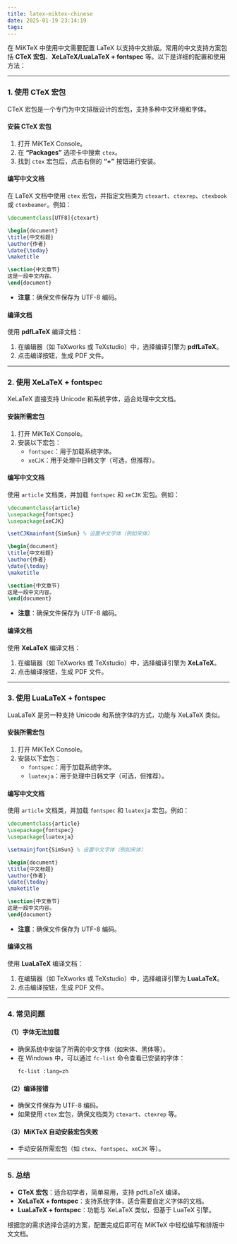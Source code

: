 ```yaml
---
title: latex-miktex-chinese
date: 2025-01-19 23:14:19
tags:
---
```

在 MiKTeX 中使用中文需要配置 LaTeX 以支持中文排版。常用的中文支持方案包括 **CTeX 宏包**、**XeLaTeX/LuaLaTeX + fontspec** 等。以下是详细的配置和使用方法：

---

### 1. **使用 CTeX 宏包**
CTeX 宏包是一个专门为中文排版设计的宏包，支持多种中文环境和字体。

#### 安装 CTeX 宏包
1. 打开 MiKTeX Console。
2. 在 **“Packages”** 选项卡中搜索 `ctex`。
3. 找到 `ctex` 宏包后，点击右侧的 **“+”** 按钮进行安装。

#### 编写中文文档
在 LaTeX 文档中使用 `ctex` 宏包，并指定文档类为 `ctexart`、`ctexrep`、`ctexbook` 或 `ctexbeamer`。例如：
```latex
\documentclass[UTF8]{ctexart}

\begin{document}
\title{中文标题}
\author{作者}
\date{\today}
\maketitle

\section{中文章节}
这是一段中文内容。
\end{document}
```
- **注意**：确保文件保存为 UTF-8 编码。

#### 编译文档
使用 **pdfLaTeX** 编译文档：
1. 在编辑器（如 TeXworks 或 TeXstudio）中，选择编译引擎为 **pdfLaTeX**。
2. 点击编译按钮，生成 PDF 文件。

---

### 2. **使用 XeLaTeX + fontspec**
XeLaTeX 直接支持 Unicode 和系统字体，适合处理中文文档。

#### 安装所需宏包
1. 打开 MiKTeX Console。
2. 安装以下宏包：
   - `fontspec`：用于加载系统字体。
   - `xeCJK`：用于处理中日韩文字（可选，但推荐）。

#### 编写中文文档
使用 `article` 文档类，并加载 `fontspec` 和 `xeCJK` 宏包。例如：
```latex
\documentclass{article}
\usepackage{fontspec}
\usepackage{xeCJK}

\setCJKmainfont{SimSun} % 设置中文字体（例如宋体）

\begin{document}
\title{中文标题}
\author{作者}
\date{\today}
\maketitle

\section{中文章节}
这是一段中文内容。
\end{document}
```
- **注意**：确保文件保存为 UTF-8 编码。

#### 编译文档
使用 **XeLaTeX** 编译文档：
1. 在编辑器（如 TeXworks 或 TeXstudio）中，选择编译引擎为 **XeLaTeX**。
2. 点击编译按钮，生成 PDF 文件。

---

### 3. **使用 LuaLaTeX + fontspec**
LuaLaTeX 是另一种支持 Unicode 和系统字体的方式，功能与 XeLaTeX 类似。

#### 安装所需宏包
1. 打开 MiKTeX Console。
2. 安装以下宏包：
   - `fontspec`：用于加载系统字体。
   - `luatexja`：用于处理中日韩文字（可选，但推荐）。

#### 编写中文文档
使用 `article` 文档类，并加载 `fontspec` 和 `luatexja` 宏包。例如：
```latex
\documentclass{article}
\usepackage{fontspec}
\usepackage{luatexja}

\setmainjfont{SimSun} % 设置中文字体（例如宋体）

\begin{document}
\title{中文标题}
\author{作者}
\date{\today}
\maketitle

\section{中文章节}
这是一段中文内容。
\end{document}
```
- **注意**：确保文件保存为 UTF-8 编码。

#### 编译文档
使用 **LuaLaTeX** 编译文档：
1. 在编辑器（如 TeXworks 或 TeXstudio）中，选择编译引擎为 **LuaLaTeX**。
2. 点击编译按钮，生成 PDF 文件。

---

### 4. **常见问题**
#### （1）**字体无法加载**
- 确保系统中安装了所需的中文字体（如宋体、黑体等）。
- 在 Windows 中，可以通过 `fc-list` 命令查看已安装的字体：
  ```bash
  fc-list :lang=zh
  ```

#### （2）**编译报错**
- 确保文件保存为 UTF-8 编码。
- 如果使用 `ctex` 宏包，确保文档类为 `ctexart`、`ctexrep` 等。

#### （3）**MiKTeX 自动安装宏包失败**
- 手动安装所需宏包（如 `ctex`、`fontspec`、`xeCJK` 等）。

---

### 5. **总结**
- **CTeX 宏包**：适合初学者，简单易用，支持 pdfLaTeX 编译。
- **XeLaTeX + fontspec**：支持系统字体，适合需要自定义字体的文档。
- **LuaLaTeX + fontspec**：功能与 XeLaTeX 类似，但基于 LuaTeX 引擎。

根据您的需求选择合适的方案，配置完成后即可在 MiKTeX 中轻松编写和排版中文文档。